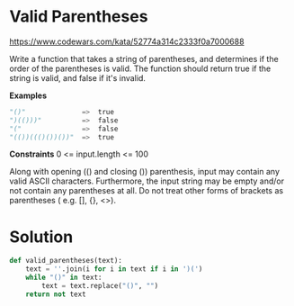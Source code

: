 # Valid Parentheses

https://www.codewars.com/kata/52774a314c2333f0a7000688

Write a function that takes a string of parentheses, and determines if the order of the parentheses is valid. The
function should return true if the string is valid, and false if it's invalid.

**Examples**

```python
"()"              =>  true
")(()))"          =>  false
"("               =>  false
"(())((()())())"  =>  true
```

**Constraints**
0 <= input.length <= 100

Along with opening (() and closing ()) parenthesis, input may contain any valid ASCII characters. Furthermore, the input
string may be empty and/or not contain any parentheses at all. Do not treat other forms of brackets as parentheses (
e.g. [], {}, <>).

# Solution

```python
def valid_parentheses(text):
    text = ''.join(i for i in text if i in ')(')
    while "()" in text:
        text = text.replace("()", "")
    return not text
```